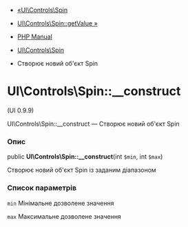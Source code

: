 - [«UI\Controls\Spin](class.ui-controls-spin.md)
- [UI\Controls\Spin::getValue »](ui-controls-spin.getvalue.md)

- [PHP Manual](index.md)
- [UI\Controls\Spin](class.ui-controls-spin.md)
- Створює новий об'єкт Spin

# UI\Controls\Spin::\_\_construct

(UI 0.9.9)

UI\Controls\Spin::\_\_construct — Створює новий об'єкт Spin

### Опис

public **UI\Controls\Spin::\_\_construct**(int `$min`, int `$max`)

Створює новий об'єкт Spin із заданим діапазоном

### Список параметрів

`min`
Мінімальне дозволене значення

`max`
Максимальне дозволене значення

